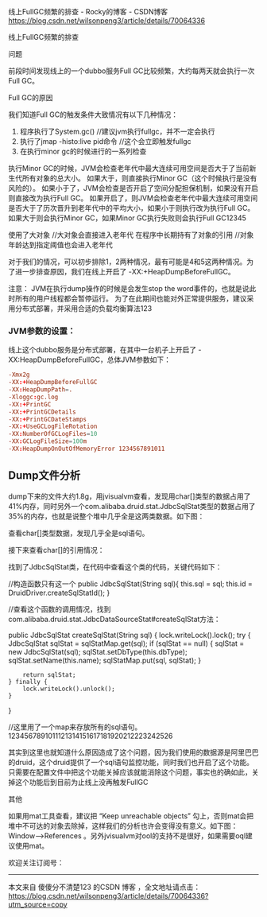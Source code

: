 线上FullGC频繁的排查 - Rocky的博客 - CSDN博客 https://blog.csdn.net/wilsonpeng3/article/details/70064336

线上FullGC频繁的排查



问题

前段时间发现线上的一个dubbo服务Full GC比较频繁，大约每两天就会执行一次Full GC。



Full GC的原因

我们知道Full GC的触发条件大致情况有以下几种情况： 
1. 程序执行了System.gc() //建议jvm执行fullgc，并不一定会执行 
2. 执行了jmap -histo:live pid命令  //这个会立即触发fullgc 
3. 在执行minor gc的时候进行的一系列检查



执行Minor GC的时候，JVM会检查老年代中最大连续可用空间是否大于了当前新生代所有对象的总大小。
如果大于，则直接执行Minor GC（这个时候执行是没有风险的）。
如果小于了，JVM会检查是否开启了空间分配担保机制，如果没有开启则直接改为执行Full GC。
如果开启了，则JVM会检查老年代中最大连续可用空间是否大于了历次晋升到老年代中的平均大小，如果小于则执行改为执行Full GC。
如果大于则会执行Minor GC，如果Minor GC执行失败则会执行Full GC12345


使用了大对象    //大对象会直接进入老年代
在程序中长期持有了对象的引用   //对象年龄达到指定阈值也会进入老年代


对于我们的情况，可以初步排除1，2两种情况，最有可能是4和5这两种情况。为了进一步排查原因，我们在线上开启了 -XX:+HeapDumpBeforeFullGC。



注意：
    JVM在执行dump操作的时候是会发生stop the word事件的，也就是说此时所有的用户线程都会暂停运行。
    为了在此期间也能对外正常提供服务，建议采用分布式部署，并采用合适的负载均衡算法123



### JVM参数的设置：

线上这个dubbo服务是分布式部署，在其中一台机子上开启了 -XX:HeapDumpBeforeFullGC，总体JVM参数如下：


```conf
-Xmx2g 
-XX:+HeapDumpBeforeFullGC 
-XX:HeapDumpPath=. 
-Xloggc:gc.log 
-XX:+PrintGC 
-XX:+PrintGCDetails 
-XX:+PrintGCDateStamps 
-XX:+UseGCLogFileRotation 
-XX:NumberOfGCLogFiles=10 
-XX:GCLogFileSize=100m 
-XX:HeapDumpOnOutOfMemoryError 1234567891011
```



## Dump文件分析

dump下来的文件大约1.8g，用jvisualvm查看，发现用char[]类型的数据占用了41%内存，同时另外一个com.alibaba.druid.stat.JdbcSqlStat类型的数据占用了35%的内存，也就是说整个堆中几乎全是这两类数据。如下图：



查看char[]类型数据，发现几乎全是sql语句。



接下来查看char[]的引用情况：



找到了JdbcSqlStat类，在代码中查看这个类的代码，关键代码如下：



//构造函数只有这一个
public JdbcSqlStat(String sql){
    this.sql = sql;
    this.id = DruidDriver.createSqlStatId();
}

//查看这个函数的调用情况，找到com.alibaba.druid.stat.JdbcDataSourceStat#createSqlStat方法：

public JdbcSqlStat createSqlStat(String sql) {
    lock.writeLock().lock();
    try {
        JdbcSqlStat sqlStat = sqlStatMap.get(sql);
        if (sqlStat == null) {
            sqlStat = new JdbcSqlStat(sql);
            sqlStat.setDbType(this.dbType);
            sqlStat.setName(this.name);
            sqlStatMap.put(sql, sqlStat);
        }

        return sqlStat;
    } finally {
        lock.writeLock().unlock();
    }
}

//这里用了一个map来存放所有的sql语句。1234567891011121314151617181920212223242526

其实到这里也就知道什么原因造成了这个问题，因为我们使用的数据源是阿里巴巴的druid，这个druid提供了一个sql语句监控功能，同时我们也开启了这个功能。只需要在配置文件中把这个功能关掉应该就能消除这个问题，事实也的确如此，关掉这个功能后到目前为止线上没再触发FullGC





其他

如果用mat工具查看，建议把 “Keep unreachable objects” 勾上，否则mat会把堆中不可达的对象去除掉，这样我们的分析也许会变得没有意义。如下图：Window–>References 。另外jvisualvm对ool的支持不是很好，如果需要oql建议使用mat。





欢迎关注订阅号： 

---------------------

本文来自 傻傻分不清楚123 的CSDN 博客 ，全文地址请点击：https://blog.csdn.net/wilsonpeng3/article/details/70064336?utm_source=copy 